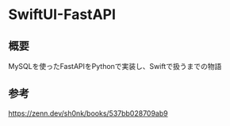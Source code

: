 # SwiftUI-FastAPI

## 概要
MySQLを使ったFastAPIをPythonで実装し、Swiftで扱うまでの物語

## 参考
https://zenn.dev/sh0nk/books/537bb028709ab9
